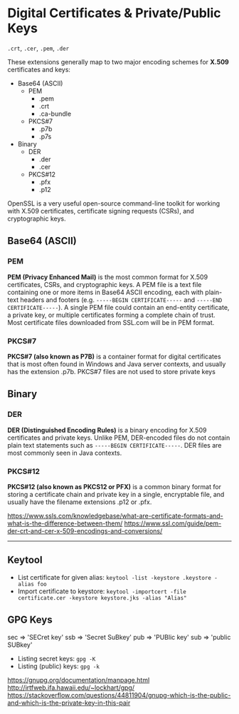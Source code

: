# Digital Certificates & Private/Public Keys

`.crt`, `.cer`, `.pem`, `.der`

These extensions generally map to two major encoding schemes for **X.509** certificates and keys:
- Base64 (ASCII)
  - PEM
    - .pem
    - .crt
    - .ca-bundle
  - PKCS#7
    - .p7b
    - .p7s
- Binary
  - DER
    - .der
    - .cer
  - PKCS#12
    - .pfx
    - .p12

OpenSSL is a very useful open-source command-line toolkit for working with X.509 certificates, certificate signing requests (CSRs), and cryptographic keys.

## Base64 (ASCII)

### PEM

**PEM (Privacy Enhanced Mail)** is the most common format for X.509 certificates, CSRs, and cryptographic keys. A PEM file is a text file containing one or more items in Base64 ASCII encoding, each with plain-text headers and footers (e.g. `-----BEGIN CERTIFICATE-----` and `-----END CERTIFICATE-----`). A single PEM file could contain an end-entity certificate, a private key, or multiple certificates forming a complete chain of trust. Most certificate files downloaded from SSL.com will be in PEM format.

### PKCS#7

**PKCS#7 (also known as P7B)** is a container format for digital certificates that is most often found in Windows and Java server contexts, and usually has the extension .p7b. PKCS#7 files are not used to store private keys

## Binary

### DER

**DER (Distinguished Encoding Rules)** is a binary encoding for X.509 certificates and private keys. Unlike PEM, DER-encoded files do not contain plain text statements such as `-----BEGIN CERTIFICATE-----`. DER files are most commonly seen in Java contexts. 

### PKCS#12

**PKCS#12 (also known as PKCS12 or PFX)** is a common binary format for storing a certificate chain and private key in a single, encryptable file, and usually have the filename extensions .p12 or .pfx.

https://www.ssls.com/knowledgebase/what-are-certificate-formats-and-what-is-the-difference-between-them/
https://www.ssl.com/guide/pem-der-crt-and-cer-x-509-encodings-and-conversions/

---

## Keytool

- List certificate for given alias: `keytool -list -keystore .keystore -alias foo`
- Import certificate to keystore: `keytool -importcert -file certificate.cer -keystore keystore.jks -alias "Alias"`

## GPG Keys

sec => 'SECret key'
ssb => 'Secret SuBkey'
pub => 'PUBlic key'
sub => 'public SUBkey'

- Listing secret keys: `gpg -K`
- Listing (public) keys: `gpg -k`

https://gnupg.org/documentation/manpage.html
http://irtfweb.ifa.hawaii.edu/~lockhart/gpg/
https://stackoverflow.com/questions/44811904/gnupg-which-is-the-public-and-which-is-the-private-key-in-this-pair
